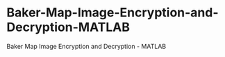 # Baker-Map-Image-Encryption-and-Decryption-MATLAB
Baker Map Image Encryption and Decryption - MATLAB
